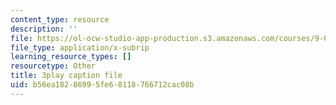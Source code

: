 ```yaml
---
content_type: resource
description: ''
file: https://ol-ocw-studio-app-production.s3.amazonaws.com/courses/9-00sc-introduction-to-psychology-fall-2011/b56ea18286995fe68118766712cac08b_lBU64nfe8nM.vtt
file_type: application/x-subrip
learning_resource_types: []
resourcetype: Other
title: 3play caption file
uid: b56ea182-8699-5fe6-8118-766712cac08b
---
```

